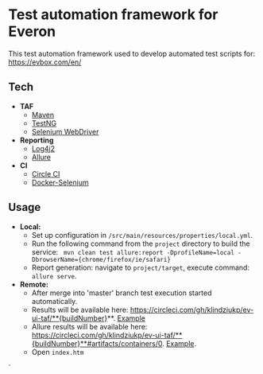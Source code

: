# Test automation framework for Everon 

This test automation framework used to develop automated test scripts for: https://evbox.com/en/ 
## Tech
* **TAF**
    * [Maven](https://maven.apache.org/)
    * [TestNG](https://testng.org/doc/)
    * [Selenium WebDriver](https://selenium.dev/projects/)
* **Reporting**
    * [Log4j2](https://logging.apache.org/log4j/2.x/)
    * [Allure](https://docs.qameta.io/allure/)
* **CI**
    * [Circle CI](https://circleci.com/)
    * [Docker-Selenium](https://github.com/SeleniumHQ/docker-selenium)

  
    
## Usage

* **Local:**
    * Set up configuration in `/src/main/resources/properties/local.yml`.
    * Run the following command from the `project` directory to build the service:
` mvn clean test allure:report -DprofileName=local -DbrowserName={chrome/firefox/ie/safari}`
    * Report generation: navigate to `project/target`, execute command:
`allure serve`.
* **Remote:**
    * After merge into 'master' branch test execution started automatically.
    * Results will be available here: https://circleci.com/gh/klindziukp/ev-ui-taf/**{buildNumber}**.  [Example](https://circleci.com/gh/klindziukp/ev-ui-taf/2)
    * Allure results will be available here: https://circleci.com/gh/klindziukp/ev-ui-taf/**{buildNumber}**#artifacts/containers/0.  [Example](https://circleci.com/gh/klindziukp/ev-ui-taf/2#artifacts/containers/0).
    * Open `index.htm`

`